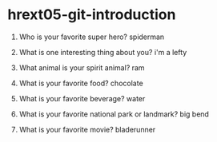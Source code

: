 # hrext05-git-introduction

1. Who is your favorite super hero?
spiderman

2. What is one interesting thing about you?
i'm a lefty

3. What animal is your spirit animal?
ram

4. What is your favorite food?
chocolate

5. What is your favorite beverage?
water

6. What is your favorite national park or landmark?
big bend

7. What is your favorite movie?
bladerunner
